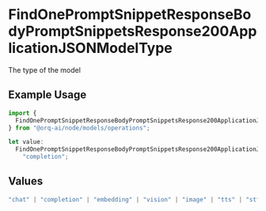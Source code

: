 # FindOnePromptSnippetResponseBodyPromptSnippetsResponse200ApplicationJSONModelType

The type of the model

## Example Usage

```typescript
import {
  FindOnePromptSnippetResponseBodyPromptSnippetsResponse200ApplicationJSONModelType,
} from "@orq-ai/node/models/operations";

let value:
  FindOnePromptSnippetResponseBodyPromptSnippetsResponse200ApplicationJSONModelType =
    "completion";
```

## Values

```typescript
"chat" | "completion" | "embedding" | "vision" | "image" | "tts" | "stt" | "rerank"
```